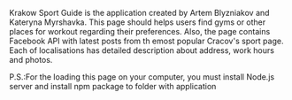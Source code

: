 Krakow Sport Guide is the application created by Artem Blyzniakov and Kateryna Myrshavka. This page should helps users find gyms or other places for workout regarding their preferences. Also, the page contains Facebook API with latest posts from th emost popular Cracov's sport page. Each of localisations has detailed description about address, work hours and photos.

P.S.:For the loading this page on your computer, you must install Node.js server and install npm package to folder with application
